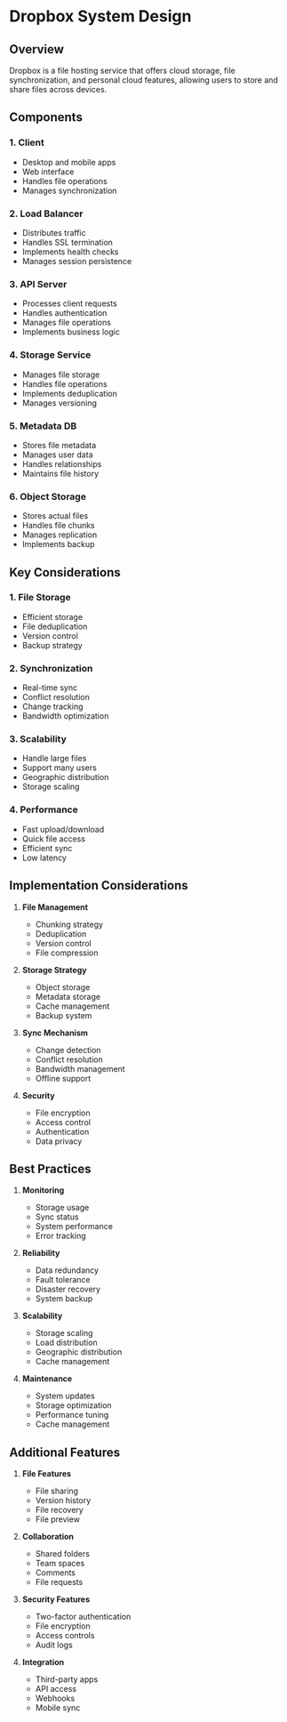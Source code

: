 # Dropbox System Design

## Overview
Dropbox is a file hosting service that offers cloud storage, file synchronization, and personal cloud features, allowing users to store and share files across devices.

## Components

### 1. Client
- Desktop and mobile apps
- Web interface
- Handles file operations
- Manages synchronization

### 2. Load Balancer
- Distributes traffic
- Handles SSL termination
- Implements health checks
- Manages session persistence

### 3. API Server
- Processes client requests
- Handles authentication
- Manages file operations
- Implements business logic

### 4. Storage Service
- Manages file storage
- Handles file operations
- Implements deduplication
- Manages versioning

### 5. Metadata DB
- Stores file metadata
- Manages user data
- Handles relationships
- Maintains file history

### 6. Object Storage
- Stores actual files
- Handles file chunks
- Manages replication
- Implements backup

## Key Considerations

### 1. File Storage
- Efficient storage
- File deduplication
- Version control
- Backup strategy

### 2. Synchronization
- Real-time sync
- Conflict resolution
- Change tracking
- Bandwidth optimization

### 3. Scalability
- Handle large files
- Support many users
- Geographic distribution
- Storage scaling

### 4. Performance
- Fast upload/download
- Quick file access
- Efficient sync
- Low latency

## Implementation Considerations

1. **File Management**
   - Chunking strategy
   - Deduplication
   - Version control
   - File compression

2. **Storage Strategy**
   - Object storage
   - Metadata storage
   - Cache management
   - Backup system

3. **Sync Mechanism**
   - Change detection
   - Conflict resolution
   - Bandwidth management
   - Offline support

4. **Security**
   - File encryption
   - Access control
   - Authentication
   - Data privacy

## Best Practices

1. **Monitoring**
   - Storage usage
   - Sync status
   - System performance
   - Error tracking

2. **Reliability**
   - Data redundancy
   - Fault tolerance
   - Disaster recovery
   - System backup

3. **Scalability**
   - Storage scaling
   - Load distribution
   - Geographic distribution
   - Cache management

4. **Maintenance**
   - System updates
   - Storage optimization
   - Performance tuning
   - Cache management

## Additional Features

1. **File Features**
   - File sharing
   - Version history
   - File recovery
   - File preview

2. **Collaboration**
   - Shared folders
   - Team spaces
   - Comments
   - File requests

3. **Security Features**
   - Two-factor authentication
   - File encryption
   - Access controls
   - Audit logs

4. **Integration**
   - Third-party apps
   - API access
   - Webhooks
   - Mobile sync

